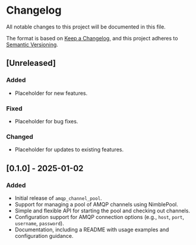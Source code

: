 # Changelog

All notable changes to this project will be documented in this file.

The format is based on [Keep a Changelog](https://keepachangelog.com/en/1.0.0/), and this project adheres to [Semantic Versioning](https://semver.org/spec/v2.0.0.html).

## [Unreleased]

### Added
- Placeholder for new features.

### Fixed
- Placeholder for bug fixes.

### Changed
- Placeholder for updates to existing features.

## [0.1.0] - 2025-01-02

### Added
- Initial release of `amqp_channel_pool`.
- Support for managing a pool of AMQP channels using NimblePool.
- Simple and flexible API for starting the pool and checking out channels.
- Configuration support for AMQP connection options (e.g., `host`, `port`, `username`, `password`).
- Documentation, including a README with usage examples and configuration guidance.